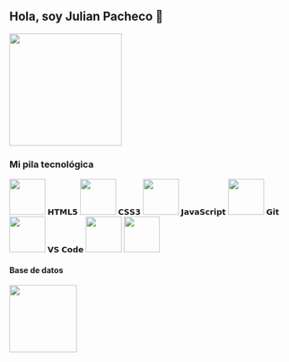 ##  Hola, soy Julian Pacheco :fox_face:


<div>
    <img height="200px" src="https://media.istockphoto.com/id/947663966/es/vector/concepto-de-dise%C3%B1o-de-programaci%C3%B3n.jpg?s=612x612&w=0&k=20&c=zuYspiYR9HrFYwEM5BKBNSbo4E0laHgh2RiDynRp_AE=">
</div>



###  Mi pila tecnológica

<div>
    <tr valign="top" margin =10%>
      <td width="25%" align="center">
        <img height="64px" src="https://cdn.svgporn.com/logos/html-5.svg">
                  <span>𝗛𝗧𝗠𝗟𝟱</span>
      </td>
      <td width="25%" align="center">
        <img height="64px" src="https://cdn.svgporn.com/logos/css-3.svg">
           <span>𝗖𝗦𝗦𝟯</span>
      </td>
      <td width="25%" align="center">
        <img height="64px" src="https://cdn.svgporn.com/logos/javascript.svg">
          <span>𝗝𝗮𝘃𝗮𝗦𝗰𝗿𝗶𝗽𝘁</span>
      </td>
      <td width="25%" align="center">
        <img height="64px" src="https://cdn.svgporn.com/logos/git-icon.svg">
           <span>𝗚𝗶𝘁</span>
      </td>
      <td width="25%" align="center">
        <img height="64px" src="https://cdn.svgporn.com/logos/visual-studio-code.svg">
          <span>𝗩𝗦 𝗖𝗼𝗱𝗲</span>
      </td>
        <td width="25%" align="center">
        <img height="64px" src="https://upload.wikimedia.org/wikipedia/commons/3/30/Redux_Logo.png">
        </td>
         <td width="25%" align="center">
        <img height="64px" src="https://e7.pngegg.com/pngimages/235/872/png-clipart-react-computer-icons-redux-javascript-others-logo-symmetry.png">
        </td>
    </tr>
    </div>


####  Base de datos
<img height="120px" src= "https://www.ovhcloud.com/sites/default/files/styles/large_screens_1x/public/2021-09/ECX-1909_Hero_PostgreSQL_600x400%402x.png"/>


